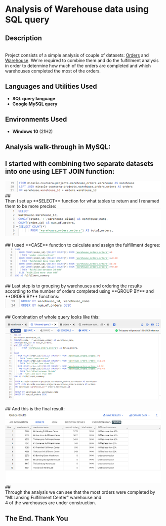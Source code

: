 <h1>Analysis of Warehouse data using SQL query</h1>

<h2>Description</h2>
<br /> Project consists of a simple analysis of couple of datasets: <a href="https://github.com/miracle99shoh/mySQL_query_warehouse/blob/main/Warehouse_Orders_Orders.csv">Orders</a> and <a href="https://github.com/miracle99shoh/mySQL_query_warehouse/blob/main/Warehouse_Orders_Warehouse.csv">Warehouse</a>. We're required to combine them and do the fulfillment analysis in order to determine how much of the orders are completed and which warehouses completed the most of the orders.
<br />

<h2>Languages and Utilities Used</h2>

- <b>SQL query language </b> 
- <b>Google MySQL query</b>

<h2>Environments Used </h2>

- <b>Windows 10</b> (21H2)

<h2>Analysis walk-through in MySQL:</h2>


## I started with combining two separate datasets into one using **LEFT JOIN** function: <br/>
<img src="https://github.com/miracle99shoh/mySQL_query_warehouse/blob/main/warehouse_analysis_query_01.png"/>
<br />
## <br />
Then I set up **SELECT** function for what tables to return and I renamed them to be more precise:  <br/>
<img src="https://github.com/miracle99shoh/mySQL_query_warehouse/blob/main/warehouse_analysis_query_02.png"/>
<br />
<br />
## I used **CASE** function to calculate and assign the fulfillment degree: <br/>
<img src="https://github.com/miracle99shoh/mySQL_query_warehouse/blob/main/warehouse_analysis_query_03.png"/>
<br />
<br />
## Last step is to grouping by warehouses and ordering the results according to the number of orders completed using **GROUP BY** and **ORDER BY** functions:  <br/>
<img src="https://github.com/miracle99shoh/mySQL_query_warehouse/blob/main/warehouse_analysis_query_04.png"/>
<br />
<br />
## Combination of whole query looks like this:  <br/>
<img src="https://github.com/miracle99shoh/mySQL_query_warehouse/blob/main/warehouse_analysis_query_1.png"/>
<br />
<br />
## And this is the final result:  <br/>
<img src="https://github.com/miracle99shoh/mySQL_query_warehouse/blob/main/warehouse_analysis_query_2.png"/>
<br />
## <br /> Through the analysis we can see that the most orders were completed by "MI:Lansing Fulfillment Center" warehouse and <br />4 of the warehouses are under construction.
<br />
<h2> The End. Thank You <h2>
